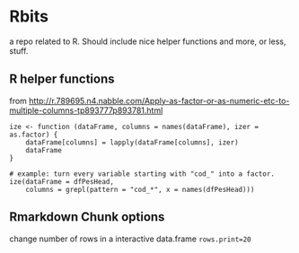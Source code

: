 # Rbits
a repo related to R. Should include nice helper functions and more, or less, stuff.


## R helper functions 

from http://r.789695.n4.nabble.com/Apply-as-factor-or-as-numeric-etc-to-multiple-columns-tp893777p893781.html

```{r}
ize <- function (dataFrame, columns = names(dataFrame), izer = as.factor) {
    dataFrame[columns] = lapply(dataFrame[columns], izer)
    dataFrame
} 

# example: turn every variable starting with "cod_" into a factor. 
ize(dataFrame = dfPesHead,
    columns = grepl(pattern = "cod_*", x = names(dfPesHead)))
```

## Rmarkdown Chunk options

change number of rows in a interactive data.frame
`rows.print=20`
